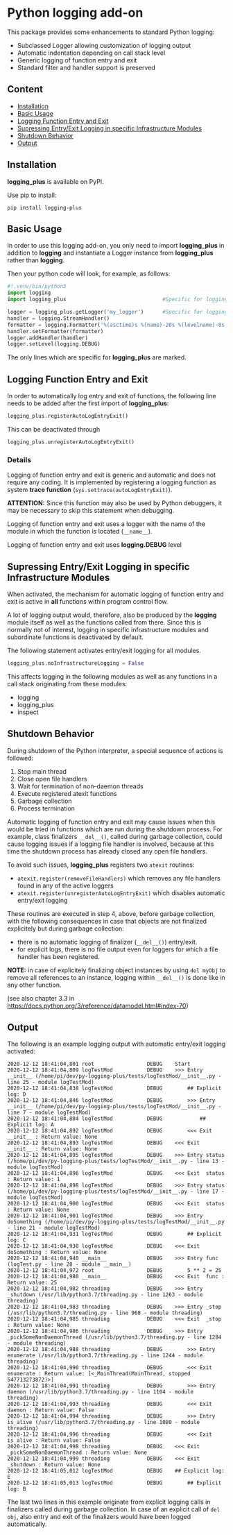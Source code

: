 # Python logging add-on

This package provides some enhancements to standard Python logging:

- Subclassed Logger allowing customization of logging output
- Automatic indentation depending on call stack level
- Generic logging of function entry and exit
- Standard filter and handler support is preserved

## Content

- [Installation](#installation)
- [Basic Usage](#basic-usage)
- [Logging Function Entry and Exit](#logging-function-entry-and-exit)
- [Supressing Entry/Exit Logging in specific Infrastructure Modules](#supressing-entryexit-logging-in-specific-infrastructure-modules)
- [Shutdown Behavior](#shutdown-behavior)
- [Output](#output)

## Installation

__logging_plus__ is available on PyPI.

Use pip to install:

```shell
pip install logging-plus
```

## Basic Usage

In order to use this logging add-on, you only need to import __logging_plus__ in addition to __logging__
and instantiate a Logger instance from __logging_plus__ rather than __logging__.

Then your python code will look, for example, as follows:

```python
#!.venv/bin/python3
import logging
import logging_plus                               #Specific for logging_plus

logger = logging_plus.getLogger('my_logger')      #Specific for logging_plus
handler = logging.StreamHandler()
formatter = logging.Formatter('%(asctime)s %(name)-20s %(levelname)-8s %(message)s')
handler.setFormatter(formatter)
logger.addHandler(handler)
logger.setLevel(logging.DEBUG)
```

The only lines which are specific for __logging_plus__ are marked.

## Logging Function Entry and Exit

In order to automatically log entry and exit of functions, the following line needs to be added after the first import of __logging_plus__:

```python
logging_plus.registerAutoLogEntryExit()
```

This can be deactivated through

```python
logging_plus.unregisterAutoLogEntryExit()
```

### Details

Logging of function entry and exit is generic and automatic and does not require any coding.
It is implemented by registering a logging function as system __trace function__ (```sys.settrace(autoLogEntryExit)```).

__ATTENTION:__ Since this function may also be used by Python debuggers, it may be necessary to skip this statement when debugging.

Logging of function entry and exit uses a logger with the name of the module in which the function is located (```__name__```).

Logging of function entry and exit uses __logging.DEBUG__ level

## Supressing Entry/Exit Logging in specific Infrastructure Modules

When activated, the mechanism for automatic logging of function entry and exit is active in __all__ functions within program control flow.

A lot of logging output would, therefore, also be produced by the __logging__ module itself as well as the functions called from there.
Since this is normally not of interest, logging in specific infrastructure modules and subordinate functions is deactivated by default.

The following statement activates entry/exit logging for all modules.

```python
logging_plus.noInfrastructureLogging = False
```

This affects logging in the following modules as well as any functions in a call stack originating from these modules:

- logging
- logging_plus
- inspect

## Shutdown Behavior

During shutdown of the Python interpreter, a special sequence of actions is followed:

1. Stop main thread
2. Close open file handlers
3. Wait for termination of non-daemon threads
4. Execute registered atexit functions
5. Garbage collection
6. Process termination

Automatic logging of function entry and exit may cause issues when this would be tried in functions which are run during the shutdown process.
For example, class finalizers ```__del__()```, called during garbage collection, could cause logging issues if a logging file handler is involved, because at this time the shutdown process has already closed any open file handlers.

To avoid such issues, __logging_plus__ registers two ```atexit``` routines:

- ```atexit.register(removeFileHandlers)```
which removes any file handlers found in any of the active loggers
- ```atexit.register(unregisterAutoLogEntryExit)```
which disables automatic entry/exit logging

These routines are executed in step 4, above, before garbage collection, with the following consequences in case that objects are not finalized explicitely but during garbage collection:

- there is no automatic logging of finalizer (```__del__()```) entry/exit.
- for explicit logs, there is no file output even for loggers for which a file handler has been registered.

__NOTE:__ in case of explicitely finalizing object instances by using ```del myObj``` to remove all references to an instance, logging within ```__del__()``` is done like in any other function.

(see also chapter 3.3 in <https://docs.python.org/3/reference/datamodel.html#index-70>)

## Output

The following is an example logging output with automatic entry/exit logging activated:

```shell
2020-12-12 18:41:04,801 root                 DEBUG    Start
2020-12-12 18:41:04,809 logTestMod           DEBUG    >>> Entry __init__ (/home/pi/dev/py-logging-plus/tests/logTestMod/__init__.py - line 25 - module logTestMod)
2020-12-12 18:41:04,838 logTestMod           DEBUG        ## Explicit log: D
2020-12-12 18:41:04,846 logTestMod           DEBUG        >>> Entry __init__ (/home/pi/dev/py-logging-plus/tests/logTestMod/__init__.py - line 7 - module logTestMod)
2020-12-12 18:41:04,884 logTestMod           DEBUG            ## Explicit log: A
2020-12-12 18:41:04,892 logTestMod           DEBUG        <<< Exit  __init__ : Return value: None
2020-12-12 18:41:04,893 logTestMod           DEBUG    <<< Exit  __init__ : Return value: None
2020-12-12 18:41:04,895 logTestMod           DEBUG    >>> Entry status (/home/pi/dev/py-logging-plus/tests/logTestMod/__init__.py - line 13 - module logTestMod)
2020-12-12 18:41:04,896 logTestMod           DEBUG    <<< Exit  status : Return value: 1
2020-12-12 18:41:04,898 logTestMod           DEBUG    >>> Entry status (/home/pi/dev/py-logging-plus/tests/logTestMod/__init__.py - line 17 - module logTestMod)
2020-12-12 18:41:04,900 logTestMod           DEBUG    <<< Exit  status : Return value: None
2020-12-12 18:41:04,901 logTestMod           DEBUG    >>> Entry doSomething (/home/pi/dev/py-logging-plus/tests/logTestMod/__init__.py - line 21 - module logTestMod)
2020-12-12 18:41:04,931 logTestMod           DEBUG        ## Explicit log: C
2020-12-12 18:41:04,938 logTestMod           DEBUG    <<< Exit  doSomething : Return value: None
2020-12-12 18:41:04,940 __main__             DEBUG    >>> Entry func (logTest.py - line 28 - module __main__)
2020-12-12 18:41:04,972 root                 DEBUG        5 ** 2 = 25
2020-12-12 18:41:04,980 __main__             DEBUG    <<< Exit  func : Return value: 25
2020-12-12 18:41:04,982 threading            DEBUG    >>> Entry _shutdown (/usr/lib/python3.7/threading.py - line 1263 - module threading)
2020-12-12 18:41:04,983 threading            DEBUG    >>> Entry _stop (/usr/lib/python3.7/threading.py - line 968 - module threading)
2020-12-12 18:41:04,985 threading            DEBUG    <<< Exit  _stop : Return value: None
2020-12-12 18:41:04,986 threading            DEBUG    >>> Entry _pickSomeNonDaemonThread (/usr/lib/python3.7/threading.py - line 1284 - module threading)
2020-12-12 18:41:04,988 threading            DEBUG        >>> Entry enumerate (/usr/lib/python3.7/threading.py - line 1244 - module threading)
2020-12-12 18:41:04,990 threading            DEBUG        <<< Exit  enumerate : Return value: [<_MainThread(MainThread, stopped 547713273872)>]
2020-12-12 18:41:04,991 threading            DEBUG        >>> Entry daemon (/usr/lib/python3.7/threading.py - line 1104 - module threading)
2020-12-12 18:41:04,993 threading            DEBUG        <<< Exit  daemon : Return value: False
2020-12-12 18:41:04,994 threading            DEBUG        >>> Entry is_alive (/usr/lib/python3.7/threading.py - line 1080 - module threading)
2020-12-12 18:41:04,996 threading            DEBUG        <<< Exit  is_alive : Return value: False
2020-12-12 18:41:04,998 threading            DEBUG    <<< Exit  _pickSomeNonDaemonThread : Return value: None
2020-12-12 18:41:04,999 threading            DEBUG    <<< Exit  _shutdown : Return value: None
2020-12-12 18:41:05,012 logTestMod           DEBUG    ## Explicit log: E
2020-12-12 18:41:05,013 logTestMod           DEBUG        ## Explicit log: B
```

The last two lines in this example originate from explicit logging calls in finalizers called during garbage collection.
In case of an explicit call of ```del obj```, also entry and exit of the finalizers would have been logged automatically.
